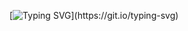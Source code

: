 [![Typing SVG](https://readme-typing-svg.herokuapp.com?color=%2336BCF7&lines=Hello+world!+My+name+is+Tanya!)](https://git.io/typing-svg)
